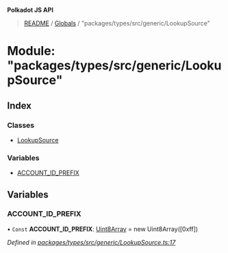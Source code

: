 **Polkadot JS API**

> [README](../README.md) / [Globals](../globals.md) / "packages/types/src/generic/LookupSource"

# Module: "packages/types/src/generic/LookupSource"

## Index

### Classes

* [LookupSource](../classes/_packages_types_src_generic_lookupsource_.lookupsource.md)

### Variables

* [ACCOUNT\_ID\_PREFIX](_packages_types_src_generic_lookupsource_.md#account_id_prefix)

## Variables

### ACCOUNT\_ID\_PREFIX

• `Const` **ACCOUNT\_ID\_PREFIX**: [Uint8Array](../classes/_packages_types_src_codec_raw_.raw.md#uint8array) = new Uint8Array([0xff])

*Defined in [packages/types/src/generic/LookupSource.ts:17](https://github.com/polkadot-js/api/blob/27c58b930/packages/types/src/generic/LookupSource.ts#L17)*
